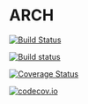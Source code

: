 # ARCH

[![Build Status](https://travis-ci.org/s-broda/ARCH.jl.svg?branch=master)](https://travis-ci.org/s-broda/ARCH.jl)

[![Build status](https://ci.appveyor.com/api/projects/status/6b98se8nrsbl71nb/branch/master?svg=true)](https://ci.appveyor.com/project/s-broda/arch-jl/branch/master)

[![Coverage Status](https://coveralls.io/repos/s-broda/ARCH.jl/badge.svg?branch=master&service=github)](https://coveralls.io/github/s-broda/ARCH.jl?branch=master)

[![codecov.io](http://codecov.io/github/s-broda/ARCH.jl/coverage.svg?branch=master)](http://codecov.io/github/s-broda/ARCH.jl?branch=master)
